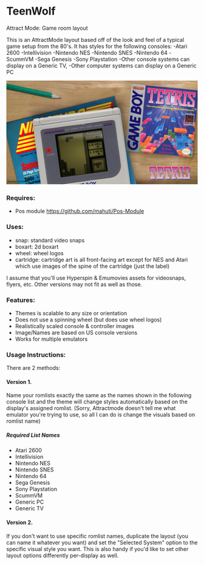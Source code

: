 # TeenWolf
Attract Mode: Game room layout
<!-- Original post: http://forum.attractmode.org/index.php?topic=1261.msg11687#msg11687 --> 

This is an AttractMode layout based off of the look and feel of a typical game setup from the 80's. It has styles for the following consoles: 
-Atari 2600 
-Intellivision 
-Nintendo NES
-Nintendo SNES
-Nintendo 64
-ScummVM
-Sega Genesis
-Sony Playstation
-Other console systems can display on a Generic TV, 
-Other computer systems can display on a Generic PC

![Image of TeenWolf Layout](https://raw.githubusercontent.com/mahuti/Teenwolf/master/thumb.png)

### Requires: 
- Pos module https://github.com/mahuti/Pos-Module

### Uses: 
- snap: standard video snaps
- boxart: 2d boxart  
- wheel: wheel logos 
- cartridge: cartridge art is all front-facing art except for NES and Atari which use images of the spine of the cartridge (just the label)

I assume that you'll use Hyperspin & Emumovies assets for videosnaps, flyers, etc. Other versions may not fit as well as those. 

### Features: 
- Themes is scalable to any size or orientation
- Does not use a spinning wheel (but does use wheel logos)
- Realistically scaled console & controller images 
- Image/Names are based on US console versions
- Works for multiple emulators

### Usage Instructions: 
There are 2 methods: 

#### Version 1. 
Name your romlists exactly the same as the names shown in the following console list and the theme will change styles automatically based on the display's assigned romlist. (Sorry, Attractmode doesn't tell me what emulator you're trying to use, so all I can do is change the visuals based on romlist name)

##### Required List Names
- Atari 2600
- Intellivision
- Nintendo NES
- Nintendo SNES
- Nintendo 64
- Sega Genesis
- Sony Playstation
- ScummVM
- Generic PC
- Generic TV

#### Version 2.
If you don't want to use specific romlist names, duplicate the layout (you can name it whatever you want) and set the "Selected System" option to the specific visual style you want. This is also handy if you'd like to set other layout options differently per-display as well. 
